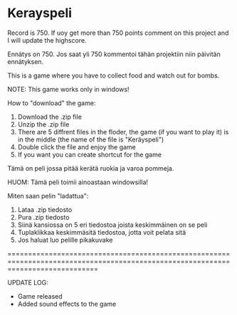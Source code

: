 # Kerayspeli
Record is 750. If uoy get more than 750 points comment on this project and I will update the highscore.

Ennätys on 750. Jos saat yli 750 kommentoi tähän projektiin niin päivitän ennätyksen.

This is a game where you have to collect food and watch out for bombs.

NOTE: This game works only in windows!

How to "download" the game:
1. Download the .zip file
2. Unzip the .zip file
3. There are 5 diffrent files in the floder, the game (if you want to play it)
   is in the middle (the name of the file is "Keräyspeli")
4. Double click the file and enjoy the game
5. If you want you can create shortcut for the game


Tämä on peli jossa pitää kerätä ruokia ja varoa pommeja.

HUOM: Tämä peli toimii ainoastaan windowsilla!

Miten saan pelin "ladattua":
1. Lataa .zip tiedosto
2. Pura .zip tiedosto
3. Siinä kansiossa on 5 eri tiedostoa joista keskimmäinen on se peli
4. Tuplaklikkaa keskimmäsitä tiedostoa, jotta voit pelata sitä
5. Jos haluat luo pelille pikakuvake

==================================================================================================================================

UPDATE LOG:
- Game released
- Added sound effects to the game
